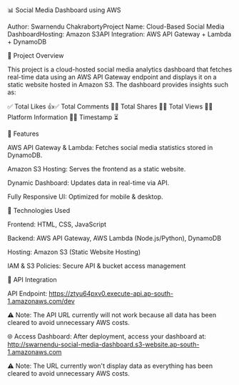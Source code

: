 📊 Social Media Dashboard using AWS

Author: Swarnendu ChakrabortyProject Name: Cloud-Based Social Media DashboardHosting: Amazon S3API Integration: AWS API Gateway + Lambda + DynamoDB

🌟 Project Overview

This project is a cloud-hosted social media analytics dashboard that fetches real-time data using an AWS API Gateway endpoint and displays it on a static website hosted in Amazon S3. The dashboard provides insights such as:

✅ Total Likes 👍✅ Total Comments 💬✅ Total Shares 🔁✅ Total Views 👀✅ Platform Information 📲✅ Timestamp ⏳

🚀 Features

AWS API Gateway & Lambda: Fetches social media statistics stored in DynamoDB.

Amazon S3 Hosting: Serves the frontend as a static website.

Dynamic Dashboard: Updates data in real-time via API.

Fully Responsive UI: Optimized for mobile & desktop.

🔧 Technologies Used

Frontend: HTML, CSS, JavaScript

Backend: AWS API Gateway, AWS Lambda (Node.js/Python), DynamoDB

Hosting: Amazon S3 (Static Website Hosting)

IAM & S3 Policies: Secure API & bucket access management

📜 API Integration

API Endpoint: https://ztyu64pxv0.execute-api.ap-south-1.amazonaws.com/dev

⚠️ Note: The API URL currently will not work because all data has been cleared to avoid unnecessary AWS costs.

🌐 Access Dashboard:
After deployment, access your dashboard at: http://swarnendu-social-media-dashboard.s3-website.ap-south-1.amazonaws.com

⚠️ Note: The URL currently won't display data as everything has been cleared to avoid unnecessary AWS costs.

